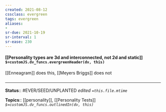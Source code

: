 ```yaml
---
created: 2021-08-12
cssclass: evergreen
tags: evergreen
aliases:
- 
sr-due: 2021-10-19
sr-interval: 1
sr-ease: 230
---
```

#### [[Personality types are 3d and interconnected, not 2d and static]] `$=customJS.dv_funcs.evergreenHeader(dv, this)`

[[Enneagram]] does this, [[Meyers Briggs]] does not

### <hr class="footnote"/>

**Status**:: #EVER/SEED/UNPLANTED 
*edited `=this.file.mtime`*

**Topics**:: [[personality]], [[Personality Tests]]
*`$=customJS.dv_funcs.outlinedIn(dv, this)`*
